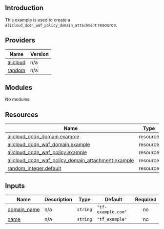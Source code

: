 ## Introduction

This example is used to create a `alicloud_dcdn_waf_policy_domain_attachment` resource.

<!-- BEGIN_TF_DOCS -->
## Providers

| Name | Version |
|------|---------|
| <a name="provider_alicloud"></a> [alicloud](#provider\_alicloud) | n/a |
| <a name="provider_random"></a> [random](#provider\_random) | n/a |

## Modules

No modules.

## Resources

| Name | Type |
|------|------|
| [alicloud_dcdn_domain.example](https://registry.terraform.io/providers/aliyun/alicloud/latest/docs/resources/dcdn_domain) | resource |
| [alicloud_dcdn_waf_domain.example](https://registry.terraform.io/providers/aliyun/alicloud/latest/docs/resources/dcdn_waf_domain) | resource |
| [alicloud_dcdn_waf_policy.example](https://registry.terraform.io/providers/aliyun/alicloud/latest/docs/resources/dcdn_waf_policy) | resource |
| [alicloud_dcdn_waf_policy_domain_attachment.example](https://registry.terraform.io/providers/aliyun/alicloud/latest/docs/resources/dcdn_waf_policy_domain_attachment) | resource |
| [random_integer.default](https://registry.terraform.io/providers/hashicorp/random/latest/docs/resources/integer) | resource |

## Inputs

| Name | Description | Type | Default | Required |
|------|-------------|------|---------|:--------:|
| <a name="input_domain_name"></a> [domain\_name](#input\_domain\_name) | n/a | `string` | `"tf-example.com"` | no |
| <a name="input_name"></a> [name](#input\_name) | n/a | `string` | `"tf_example"` | no |
<!-- END_TF_DOCS -->    